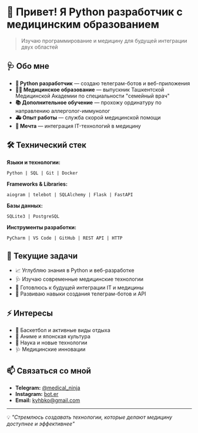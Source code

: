 # 👋 Привет! Я Python разработчик с медицинским образованием

> Изучаю программирование и медицину для будущей интеграции двух областей

## 🩺 Обо мне

- **🐍 Python разработчик** — создаю телеграм-ботов и веб-приложения
- **👨‍⚕️ Медицинское образование** — выпускник Ташкентской Медицинской Академии по специальности "семейный врач"
- **📚 Дополнительное обучение** — прохожу ординатуру по направлению аллерголог-иммунолог
- **🚑 Опыт работы** — служба скорой медицинской помощи
- **💭 Мечта** — интеграция IT-технологий в медицину

## 🛠️ Технический стек

**Языки и технологии:**
```
Python | SQL | Git | Docker
```

**Frameworks & Libraries:**
```
aiogram | telebot | SQLAlchemy | Flask | FastAPI
```

**Базы данных:**
```
SQLite3 | PostgreSQL
```

**Инструменты разработки:**
```
PyCharm | VS Code | GitHub | REST API | HTTP
```

## 🎯 Текущие задачи

- 📈 Углубляю знания в Python и веб-разработке
- 🩺 Изучаю современные медицинские технологии  
- 🎯 Готовлюсь к будущей интеграции IT и медицины
- 🤖 Развиваю навыки создания телеграм-ботов и API

## ⚡ Интересы

- 🏀 Баскетбол и активные виды отдыха
- 🎌 Аниме и японская культура
- 🔬 Наука и новые технологии
- 🩺 Медицинские инновации

## 📫 Связаться со мной

- **Telegram:** [@medical_ninja](https://t.me/medical_ninja)
- **Instagram:** [bot.er](https://instagram.com/bot.er)
- **Email:** kyhbko@gmail.com

---

💡 *"Стремлюсь создавать технологии, которые делают медицину доступнее и эффективнее"*
